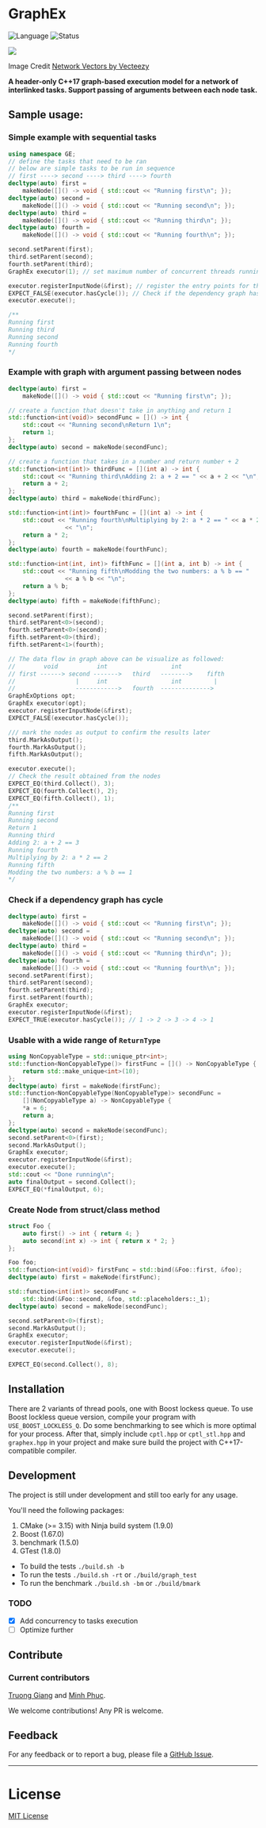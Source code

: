 # GraphEx
![Language](https://img.shields.io/badge/language-C%2B%2B-informational.svg?logo=C%2B%2B)
![Status](https://img.shields.io/static/v1.svg?label=Status&message=alpha&color=yellow)

<img src="docs/3-03.svg">

Image Credit [Network Vectors by Vecteezy](https://www.vecteezy.com/free-vector/network)

**A header-only C++17 graph-based execution model for a network of interlinked tasks. Support passing of arguments between each node task.**

## Sample usage:

### Simple example with sequential tasks
```C++
using namespace GE;
// define the tasks that need to be ran
// below are simple tasks to be run in sequence
// first ----> second ----> third ----> fourth
decltype(auto) first =
    makeNode([]() -> void { std::cout << "Running first\n"; });
decltype(auto) second =
    makeNode([]() -> void { std::cout << "Running second\n"; });
decltype(auto) third =
    makeNode([]() -> void { std::cout << "Running third\n"; });
decltype(auto) fourth =
    makeNode([]() -> void { std::cout << "Running fourth\n"; });

second.setParent(first);
third.setParent(second);
fourth.setParent(third);
GraphEx executor(1); // set maximum number of concurrent threads running at the same time

executor.registerInputNode(&first); // register the entry points for the graph. Can be multiple
EXPECT_FALSE(executor.hasCycle()); // Check if the dependency graph has cycle
executor.execute();

/**
Running first
Running third
Running second
Running fourth
*/
```

### Example with graph with argument passing between nodes
```C++
decltype(auto) first =
    makeNode([]() -> void { std::cout << "Running first\n"; });

// create a function that doesn't take in anything and return 1
std::function<int(void)> secondFunc = []() -> int {
    std::cout << "Running second\nReturn 1\n";
    return 1;
};
decltype(auto) second = makeNode(secondFunc);

// create a function that takes in a number and return number + 2
std::function<int(int)> thirdFunc = [](int a) -> int {
    std::cout << "Running third\nAdding 2: a + 2 == " << a + 2 << "\n";
    return a + 2;
};
decltype(auto) third = makeNode(thirdFunc);

std::function<int(int)> fourthFunc = [](int a) -> int {
    std::cout << "Running fourth\nMultiplying by 2: a * 2 == " << a * 2
                << "\n";
    return a * 2;
};
decltype(auto) fourth = makeNode(fourthFunc);

std::function<int(int, int)> fifthFunc = [](int a, int b) -> int {
    std::cout << "Running fifth\nModding the two numbers: a % b == "
                << a % b << "\n";
    return a % b;
};
decltype(auto) fifth = makeNode(fifthFunc);

second.setParent(first);
third.setParent<0>(second);
fourth.setParent<0>(second);
fifth.setParent<0>(third);
fifth.setParent<1>(fourth);

// The data flow in graph above can be visualize as followed:
//        void           int                  int
// first ------> second ------->   third   -------->    fifth
//                 |     int                  int         |
//                 ------------>   fourth  -------------->
GraphExOptions opt;
GraphEx executor(opt);
executor.registerInputNode(&first);
EXPECT_FALSE(executor.hasCycle());

/// mark the nodes as output to confirm the results later
third.MarkAsOutput();
fourth.MarkAsOutput();
fifth.MarkAsOutput();

executor.execute();
// Check the result obtained from the nodes
EXPECT_EQ(third.Collect(), 3);
EXPECT_EQ(fourth.Collect(), 2);
EXPECT_EQ(fifth.Collect(), 1);
/**
Running first
Running second
Return 1
Running third
Adding 2: a + 2 == 3
Running fourth
Multiplying by 2: a * 2 == 2
Running fifth
Modding the two numbers: a % b == 1
*/
```


### Check if a dependency graph has cycle
```C++
decltype(auto) first =
    makeNode([]() -> void { std::cout << "Running first\n"; });
decltype(auto) second =
    makeNode([]() -> void { std::cout << "Running second\n"; });
decltype(auto) third =
    makeNode([]() -> void { std::cout << "Running third\n"; });
decltype(auto) fourth =
    makeNode([]() -> void { std::cout << "Running fourth\n"; });
second.setParent(first);
third.setParent(second);
fourth.setParent(third);
first.setParent(fourth);
GraphEx executor;
executor.registerInputNode(&first);
EXPECT_TRUE(executor.hasCycle()); // 1 -> 2 -> 3 -> 4 -> 1
```

### Usable with a wide range of `ReturnType`
```C++
using NonCopyableType = std::unique_ptr<int>;
std::function<NonCopyableType()> firstFunc = []() -> NonCopyableType {
    return std::make_unique<int>(10);
};
decltype(auto) first = makeNode(firstFunc);
std::function<NonCopyableType(NonCopyableType)> secondFunc =
    [](NonCopyableType a) -> NonCopyableType {
    *a = 6;
    return a;
};
decltype(auto) second = makeNode(secondFunc);
second.setParent<0>(first);
second.MarkAsOutput();
GraphEx executor;
executor.registerInputNode(&first);
executor.execute();
std::cout << "Done running\n";
auto finalOutput = second.Collect();
EXPECT_EQ(*finalOutput, 6);
```

### Create Node from struct/class method
```C++
struct Foo {
    auto first() -> int { return 4; }
    auto second(int x) -> int { return x * 2; }
};

Foo foo;
std::function<int(void)> firstFunc = std::bind(&Foo::first, &foo);
decltype(auto) first = makeNode(firstFunc);

std::function<int(int)> secondFunc =
    std::bind(&Foo::second, &foo, std::placeholders::_1);
decltype(auto) second = makeNode(secondFunc);

second.setParent<0>(first);
second.MarkAsOutput();
GraphEx executor;
executor.registerInputNode(&first);
executor.execute();

EXPECT_EQ(second.Collect(), 8);
```

## Installation
There are 2 variants of thread pools, one with Boost lockess queue. To use Boost lockless queue version, compile
your program with `USE_BOOST_LOCKLESS_Q`. Do some benchmarking to see which is more optimal for your process.
After that, simply include `cptl.hpp` or `cptl_stl.hpp` and `graphex.hpp` in your project and make sure build the project with C++17-compatible compiler.


## Development
The project is still under development and still too early for any usage.

You'll need the following packages:
1. CMake (>= 3.15) with Ninja build system (1.9.0)
2. Boost (1.67.0)
3. benchmark (1.5.0)
4. GTest (1.8.0)

- To build the tests `./build.sh -b`
- To run the tests `./build.sh -rt` or `./build/graph_test`
- To run the benchmark `./build.sh -bm` or `./build/bmark`

### TODO
- [x] Add concurrency to tasks execution
- [ ] Optimize further

## Contribute
### Current contributors
[Truong Giang](https://github.com/heiseish) and
[Minh Phuc](https://github.com/le-minhphuc).


We welcome contributions! Any PR is welcome.

## Feedback
For any feedback or to report a bug, please file a [GitHub Issue](https://github.com/heiseish/graphex/issues).

***
# License
[MIT License](LICENSE)
